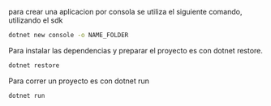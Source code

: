 para crear una aplicacion por consola se utiliza el siguiente comando, utilizando el sdk
```bash
dotnet new console -o NAME_FOLDER
```

Para instalar las dependencias y preparar el proyecto es con dotnet restore.
```bash
dotnet restore
```

Para correr un proyecto es con dotnet run
```bash
dotnet run
```